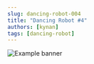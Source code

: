 ```yaml
---
slug: dancing-robot-004
title: "Dancing Robot #4"
authors: [kynan]
tags: [dancing-robot]
---
```


![Example banner](/img/stories/dancing-robot_new/004.png)
